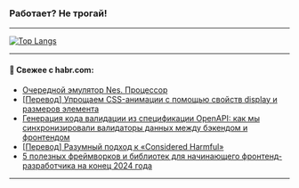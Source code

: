 ### Работает? Не трогай!

---
<!--
#### 🛠️ Technical stack:

![Java](https://img.shields.io/badge/Java-informational?logo=Oracle&style=flat&logoColor=white&color=FF4500)
![Kotlin](https://img.shields.io/badge/Kotlin-informational?logo=Kotlin&style=flat&logoColor=white&color=774D97)
![TS](https://img.shields.io/badge/TypeScript-informational?logo=typeScript&style=flat&logoColor=black&color=017acc)
![Python](https://img.shields.io/badge/Python-informational?logo=Python&style=flat&logoColor=black&color=ffdd54) <br>
![Spring](https://img.shields.io/badge/Spring-informational?logo=Spring&style=flat&logoColor=white&color=6DB33F) 
![SpringBoot](https://img.shields.io/badge/SpringBoot-informational?logo=SpringBoot&style=flat&logoColor=white&color=6DB33F)
![Nest](https://img.shields.io/badge/NestJS-informational?logo=NestJS&style=flat&logoColor=white&color=E0234E) 
![NodeJS](https://img.shields.io/badge/NodeJS-informational?logo=node.js&style=flat&logoColor=white&color=70A760)<br>
![PostgreSQL](https://img.shields.io/badge/PostgreSQL-informational?logo=PostgreSQL&style=flat&logoColor=white&color=DAA520)
![MongoDB](https://img.shields.io/badge/MongoDB-informational?logo=MongoDB&style=flat&logoColor=white&color=870000)
![Apache](https://img.shields.io/badge/Apache-informational?logo=apache&style=flat&logoColor=white&color=f74e28)

___ 
-->

<!--- #### 🛠️ : --->

[![Top Langs](https://github-readme-stats-82jvfl3w3-advtsettinggmailcoms-projects.vercel.app/api/top-langs/?username=zloylis&langs_count=10&hide_title=true&title_color=e6edf3&size_weight=0.5&count_weight=0.5&layout=compact&hide_progress=true&hide_border=true&theme=dracula)](https://github.com/zloylis)

<!---


####  :octocat:&nbsp;&nbsp; Статистика:

![GitHub stats](https://github-readme-stats-u2qms2cxw-advtsettinggmailcoms-projects.vercel.app/api?username=zloylis&show_icons=true&hide_border=true&theme=dracula&title_color=e6edf3&include_all_commits=true&count_private=true&hide_rank=false&hide_title=true&rank_icon=github)
-->
---

#### 💬 Свежее с habr.com:

<!-- BLOG-POST-LIST:START -->
- [Очередной эмулятор Nes. Процессор](https://habr.com/ru/articles/859300/?utm_source=habrahabr&utm_medium=rss&utm_campaign=859300)
- [[Перевод] Упрощаем CSS-анимации с помощью свойств display и размеров элемента](https://habr.com/ru/companies/netologyru/articles/860548/?utm_source=habrahabr&utm_medium=rss&utm_campaign=860548)
- [Генерация кода валидации из спецификации OpenAPI: как мы синхронизировали валидаторы данных между бэкендом и фронтендом](https://habr.com/ru/companies/outlines_tech/articles/860566/?utm_source=habrahabr&utm_medium=rss&utm_campaign=860566)
- [[Перевод] Разумный подход к «Considered Harmful»](https://habr.com/ru/companies/piter/articles/860558/?utm_source=habrahabr&utm_medium=rss&utm_campaign=860558)
- [5 полезных фреймворков и библиотек для начинающего фронтенд-разработчика на конец 2024 года](https://habr.com/ru/companies/ru_mts/articles/860534/?utm_source=habrahabr&utm_medium=rss&utm_campaign=860534)
<!-- BLOG-POST-LIST:END -->

---
